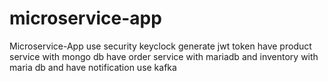 # microservice-app
Microservice-App use security keyclock generate jwt token have product service with mongo db have order service with mariadb and inventory with maria db and have notification use kafka
